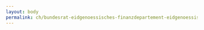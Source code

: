 ```yaml
---
layout: body
permalink: ch/bundesrat-eidgenoessisches-finanzdepartement-eidgenoessische-steuerverwaltung-direktion-informatik-informatik-team-betrieb/
---
```


